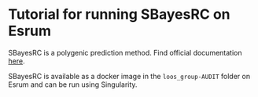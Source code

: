 # Tutorial for running SBayesRC on Esrum

SBayesRC is a polygenic prediction method. Find official documentation [here](https://github.com/zhilizheng/SBayesRC).

SBayesRC is available as a docker image in the `loos_group-AUDIT` folder on Esrum and can be run using Singularity.

